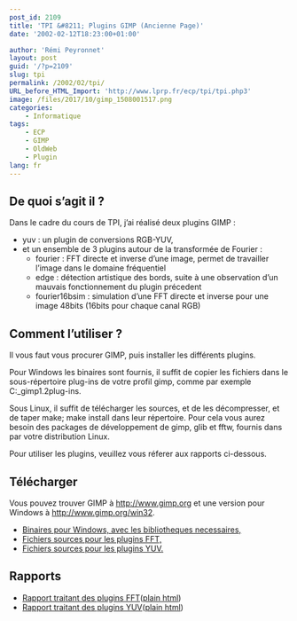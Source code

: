 ```yaml
---
post_id: 2109
title: 'TPI &#8211; Plugins GIMP (Ancienne Page)'
date: '2002-02-12T18:23:00+01:00'

author: 'Rémi Peyronnet'
layout: post
guid: '/?p=2109'
slug: tpi
permalink: /2002/02/tpi/
URL_before_HTML_Import: 'http://www.lprp.fr/ecp/tpi/tpi.php3'
image: /files/2017/10/gimp_1508001517.png
categories:
    - Informatique
tags:
    - ECP
    - GIMP
    - OldWeb
    - Plugin
lang: fr
---
```


## De quoi s’agit il ?

Dans le cadre du cours de TPI, j’ai réalisé deux plugins GIMP :

- yuv : un plugin de conversions RGB-YUV,
- et un ensemble de 3 plugins autour de la transformée de Fourier : 
    - fourier : FFT directe et inverse d’une image, permet de travailler l’image dans le domaine fréquentiel
    - edge : détection artistique des bords, suite à une observation d’un mauvais fonctionnement du plugin précedent
    - fourier16bsim : simulation d’une FFT directe et inverse pour une image 48bits (16bits pour chaque canal RGB)

## Comment l’utiliser ?

Il vous faut vous procurer GIMP, puis installer les différents plugins.

Pour Windows les binaires sont fournis, il suffit de copier les fichiers dans le sous-répertoire plug-ins de votre profil gimp, comme par exemple C:\_gimp1.2plug-ins.

Sous Linux, il suffit de télécharger les sources, et de les décompresser, et de taper make; make install dans leur répertoire. Pour cela vous aurez besoin des packages de développement de gimp, glib et fftw, fournis dans par votre distribution Linux.

Pour utiliser les plugins, veuillez vous réferer aux rapports ci-dessous.

## Télécharger

Vous pouvez trouver GIMP à <http://www.gimp.org> et une version pour Windows à <http://www.gimp.org/win32>.

- [Binaires pour Windows, avec les bibliotheques necessaires,](/files/old-web/ecp/tpi/plug-ins_w32.zip)
- [Fichiers sources pour les plugins FFT,](/files/old-web/ecp/tpi/fourier.zip)
- [Fichiers sources pour les plugins YUV.](/files/old-web/ecp/tpi/yuv.zip)

## Rapports

- [Rapport traitant des plugins FFT](/2002/02/fourier/)([plain html](/files/old-web/ecp/tpi/rapport/fourier.html))
- [Rapport traitant des plugins YUV](/2002/02/yuv/)([plain html](/files/old-web/ecp/tpi/rapport/yuv.html))